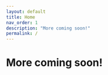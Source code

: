 ```yaml
---
layout: default
title: Home
nav_order: 1
description: "More coming soon!"
permalink: /
---
```


# More coming soon!
